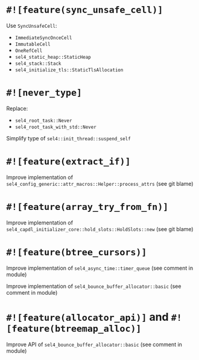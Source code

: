 <!--
     Copyright 2024, Colias Group, LLC

     SPDX-License-Identifier: CC-BY-SA-4.0
-->

# `#![feature(sync_unsafe_cell)]`

Use `SyncUnsafeCell`:
- `ImmediateSyncOnceCell`
- `ImmutableCell`
- `OneRefCell`
- `sel4_static_heap::StaticHeap`
- `sel4_stack::Stack`
- `sel4_initialize_tls::StaticTlsAllocation`

# `#![never_type]`

Replace:
- `sel4_root_task::Never`
- `sel4_root_task_with_std::Never`

Simplify type of `sel4::init_thread::suspend_self`

# `#![feature(extract_if)]`

Improve implementation of `sel4_config_generic::attr_macros::Helper::process_attrs` (see git blame)

# `#![feature(array_try_from_fn)]`

Improve implementation of `sel4_capdl_initializer_core::hold_slots::HoldSlots::new` (see git blame)

# `#![feature(btree_cursors)]`

Improve implementation of `sel4_async_time::timer_queue` (see comment in module)

Improve implementation of `sel4_bounce_buffer_allocator::basic` (see comment in module)

# `#![feature(allocator_api)]` and `#![feature(btreemap_alloc)]`

Improve API of `sel4_bounce_buffer_allocator::basic` (see comment in module)
